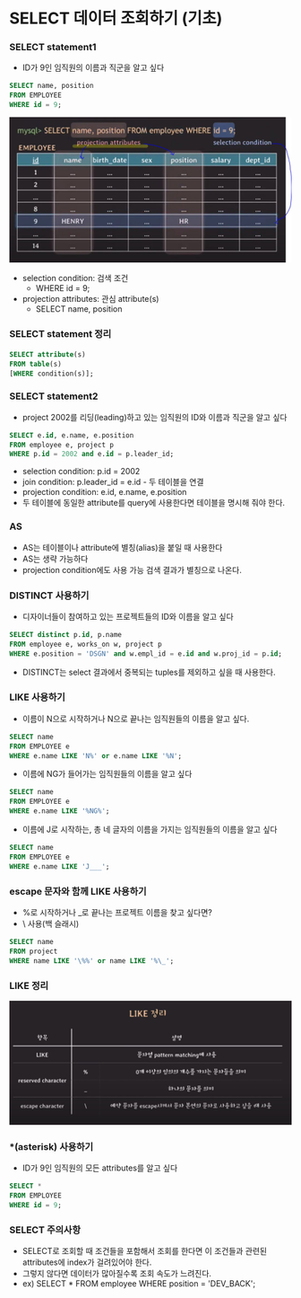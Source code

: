 
# SELECT 데이터 조회하기 (기초)

### SELECT statement1

- ID가 9인 임직원의 이름과 직군을 알고 싶다 
```sql
SELECT name, position 
FROM EMPLOYEE
WHERE id = 9;
```
![36.JPG](%EC%9D%B4%EB%AF%B8%EC%A7%80%2F36.JPG)
- selection condition: 검색 조건
  - WHERE id = 9;
- projection attributes: 관심 attribute(s)
  - SELECT name, position

### SELECT statement 정리

```sql
SELECT attribute(s)
FROM table(s)
[WHERE condition(s)];
```

### SELECT statement2

- project 2002를 리딩(leading)하고 있는 임직원의 ID와 이름과 직군을 알고 싶다
```sql
SELECT e.id, e.name, e.position
FROM employee e, project p
WHERE p.id = 2002 and e.id = p.leader_id;
```
- selection condition: p.id = 2002
- join condition: p.leader_id = e.id - 두 테이블을 연결 
- projection condition: e.id, e.name, e.position
- 두 테이블에 동일한 attribute를 query에 사용한다면 테이블을 명시해 줘야 한다.

### AS

- AS는 테이블이나 attribute에 별칭(alias)을 붙일 때 사용한다
- AS는 생략 가능하다
- projection condition에도 사용 가능 검색 결과가 별칭으로 나온다.

### DISTINCT 사용하기

- 디자이너들이 참여하고 있는 프로젝트들의 ID와 이름을 알고 싶다

```sql
SELECT distinct p.id, p.name
FROM employee e, works_on w, project p
WHERE e.position = 'DSGN' and w.empl_id = e.id and w.proj_id = p.id;
```
- DISTINCT는 select 결과에서 중복되는 tuples를 제외하고 싶을 때 사용한다.

### LIKE 사용하기

- 이름이 N으로 시작하거나 N으로 끝나는 임직원들의 이름을 알고 싶다.
```sql
SELECT name
FROM EMPLOYEE e
WHERE e.name LIKE 'N%' or e.name LIKE '%N';
```

- 이름에 NG가 들어가는 임직원들의 이름을 알고 싶다
```sql
SELECT name
FROM EMPLOYEE e
WHERE e.name LIKE '%NG%';
```

- 이름에 J로 시작하는, 총 네 글자의 이름을 가지는 임직원들의 이름을 알고 싶다
```sql
SELECT name
FROM EMPLOYEE e
WHERE e.name LIKE 'J___';
```

### escape 문자와 함께 LIKE 사용하기

- %로 시작하거나 _로 끝나는 프로젝트 이름을 찾고 싶다면?
- \ 사용(백 슬래시)
```sql
SELECT name
FROM project
WHERE name LIKE '\%%' or name LIKE '%\_';
```

### LIKE 정리

![37.JPG](%EC%9D%B4%EB%AF%B8%EC%A7%80%2F37.JPG)

### *(asterisk) 사용하기

- ID가 9인 임직원의 모든 attributes를 알고 싶다
```sql
SELECT *
FROM EMPLOYEE
WHERE id = 9;
```

### SELECT 주의사항

- SELECT로 조회할 때 조건들을 포함해서 조회를 한다면 이 조건들과 관련된 attributes에 index가 걸려있어야 한다.
- 그렇지 않다면 데이터가 많아질수록 조회 속도가 느려진다.
- ex) SELECT * FROM employee WHERE position = 'DEV_BACK';